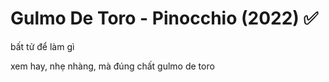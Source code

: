 # Gulmo De Toro - Pinocchio (2022) ✅

bất tử để làm gì

xem hay, nhẹ nhàng, mà đúng chất gulmo de toro